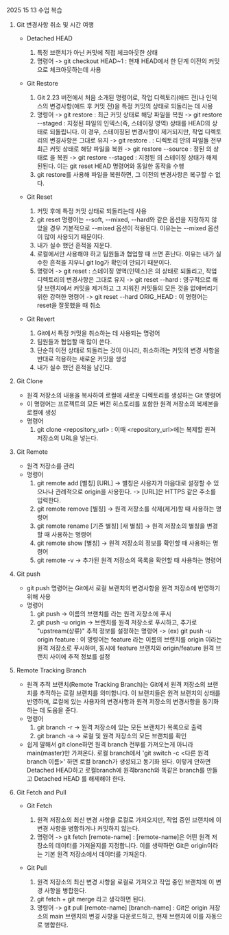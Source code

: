 2025 15 13 수업 복습

1. Git 변경사항 취소 및 시간 여행
	- Detached HEAD
		1) 특정 브랜치가 아닌 커밋에 직접 체크아웃한 상태
		2) 명령어
			-> git checkout HEAD~1 : 현재 HEAD에서 한 단계 이전의 커밋으로 체크아웃하는데 사용

	- Git Restore
		1) Git 2.23 버전에서 처음 소개된 명령어로, 
		작업 디렉토리(애드 전)나 인덱스의 변경사항(애드 후 커밋 전)을 
		특정 커밋의 상태로 되돌리는 데 사용
		2) 명령어
			-> git restore <file> : 최근 커밋 상태로 해당 파일을 복원
			-> git restore --staged <file> : 지정된 파일의 인덱스(즉, 스테이징 영역) 상태를 HEAD의 상태로 되돌립니다. 이 경우, 스테이징된 변경사항이 제거되지만, 작업 디렉토리의 변경사항은 그대로 유지
			-> git restore . : 디렉토리 안의 파일들 전부 최근 커밋 상태로 해당 파일을 복원
			-> git restore --source <branch-name> <file> : 정된 <branch-name>의 상태로 <file>을 복원
			-> git restore --staged : 지정된 <file>의 스테이징 상태가 해제된된다. 이는 git reset HEAD <file> 명령어와 동일한 동작을 수행
		3) git restore를 사용해 파일을 복원하면, 그 이전의 변경사항은 복구할 수 없다.

	- Git Reset
		1) 커밋 후에 특정 커밋 상태로 되돌리는데 사용
		2) git reset 명령어는 --soft, --mixed, --hard와 같은 옵션을 지정하지 않았을 경우 기본적으로 --mixed 옵션이 적용된다. 이유는는 --mixed 옵션이 많이 사용되기 때문이다.
		3) 내가 실수 했던 흔적을 지운다.
		4) 로컬에서만 사용해야 하고 팀원들과 협업할 때 쓰면 혼난다. 이유는 내가 실수한 흔적을 지우니 git log가 확인이 안되기 때문이다.
		5) 명령어
			-> git reset <commit-hash> : 스테이징 영역(인덱스)은 <commit-hash>의 상태로 되돌리고, 작업 디렉토리의 변경사항은 그대로 유지
			-> git reset --hard <commit-hash> : 영구적으로 해당 브랜치에서 커밋을 제거하고 그 지워진 커밋들의 모든 것을 없애버리기 위한 강력한 명령어
			-> git reset --hard ORIG_HEAD : 이 명령어는 reset을 잘못했을 때 취소


	- Git Revert
		1) Git에서 특정 커밋을 취소하는 데 사용되는 명령어
		2) 팀원들과 협업할 때 많이 쓴다.
		3) 단순히 이전 상태로 되돌리는 것이 아니라, 취소하려는 커밋의 변경 사항을 반대로 적용하는 새로운 커밋을 생성
		4) 내가 실수 했던 흔적을 남긴다.


2. Git Clone
	- 원격 저장소의 내용을 복사하여 로컬에 새로운 디렉토리를 생성하는 Git 명령어
	- 이 명령어는 프로젝트의 모든 버전 히스토리를 포함한 원격 저장소의 복제본을 로컬에 생성
	- 명령어
		1) git clone <repository_url> : 이때 <repository_url>에는 복제할 원격 저장소의 URL을 넣는다.

3. Git Remote 
	- 원격 저장소를 관리
	- 명령어
		1) git remote add [별칭] [URL]
			-> 별칭은 사용자가 마음대로 설정할 수 있으나나 관례적으로 origin을 사용한다.
			-> [URL]은 HTTPS 같은 주소를 입력한다.
		2) git remote remove [별칭] 
			-> 원격 저장소를 삭제(제거)할 때 사용하는 명령어
		3) git remote rename [기존 별칭] [새 별칭]
			-> 원격 저장소의 별칭을 변경할 때 사용하는 명령어
		4) git remote show [별칭] 
			-> 원격 저장소의 정보를 확인할 때 사용하는 명령어
		5) git remote -v
			-> 추가된 원격 저장소의 목록을 확인할 때 사용하는 명령어
4. Git push
	- git push 명령어는 Git에서 로컬 브랜치의 변경사항을 원격 저장소에 반영하기 위해 사용
	- 명령어
		1) git push <remote> <branch> 
			-> <branch> 이름의 브랜치를 <remote>라는 원격 저장소에 푸시
		2) git push -u origin <branch-name>
			-> 브랜치를 원격 저장소로 푸시하고, 추가로 "upstream(상류)" 추적 정보를 설정하는 명령어
			-> (ex) git push -u origin feature : 이 명령어는 feature 라는 이름의 브랜치를 origin 이라는 원격 저장소로 푸시하며, 동시에 feature 브랜치와 origin/feature 원격 브랜치 사이에 추적 정보를 설정

5. Remote Tracking Branch
	- 원격 추적 브랜치(Remote Tracking Branch)는 Git에서 원격 저장소의 브랜치를 추적하는 로컬 브랜치를 의미합니다. 이 브랜치들은 원격 브랜치의 상태를 반영하며, 로컬에 있는 사용자의 변경사항과 원격 저장소의 변경사항을 동기화하는 데 도움을 준다.
	- 명령어
		1) git branch -r
			->  원격 저장소에 있는 모든 브랜치가 목록으로 출력
		2) git branch -a
			-> 로컬 및 원격 저장소의 모든 브랜치를 확인
	- 쉽게 말해서 git clone하면 원격 branch 전부를 가져오는게 아니라 main(master)만 가져온다. 로컬 branch에서 'git switch -c <다른 원격 branch 이름>' 하면 로컬 branch가 생성되고 동기화 된다. 이렇게 안하면 Detached HEAD하고 로컬branch에 원격branch와 똑같은 branch를 만들고 Detached HEAD 를 해제해야 한다.

6. Git Fetch and Pull
	- Git Fetch
		1) 원격 저장소의 최신 변경 사항을 로컬로 가져오지만, 작업 중인 브랜치에 이 변경 사항을 병합하거나 커밋하지 않는다.
		2) 명령어
			-> git fetch [remote-name] : [remote-name]은 어떤 원격 저장소의 데이터를 가져올지를 지정합니다. 이를 생략하면 Git은 origin이라는 기본 원격 저장소에서 데이터를 가져온다.

	- Git Pull
		1) 원격 저장소의 최신 변경 사항을 로컬로 가져오고 작업 중인 브랜치에 이 변경 사항을 병합한다.
		2) git fetch + git merge 라고 생각하면 된다.
		3) 명령어
			-> git pull [remote-name] [branch-name] : Git은 origin 저장소의 main 브랜치의 변경 사항을 다운로드하고, 현재 브랜치에 이를 자동으로 병합한다.

